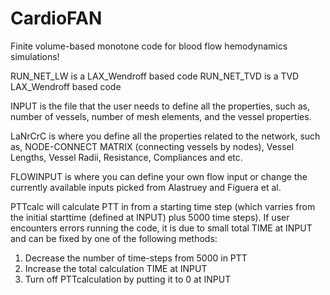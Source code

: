 # CardioFAN
Finite volume-based monotone code for blood flow hemodynamics simulations!

RUN_NET_LW is a LAX_Wendroff based code
RUN_NET_TVD is a TVD LAX_Wendroff based code

INPUT is the file that the user needs to define all the properties, such as, number of vessels, number of mesh elements, and the vessel properties.

LaNrCrC is where you define all the properties related to the network, such as, NODE-CONNECT MATRIX (connecting vessels by nodes), Vessel Lengths, Vessel Radii, Resistance, Compliances and etc.

FLOWINPUT is where you can define your own flow input or change the currently available inputs picked from Alastruey and Figuera et al.

PTTcalc will calculate PTT in from a starting time step (which varries from the initial starttime (defined at INPUT) plus 5000 time steps). 
If user encounters errors running the code, it is due to small total TIME at INPUT and can be fixed by one of the following methods:
1) Decrease the number of time-steps from 5000 in PTT 
2) Increase the total calculation TIME at INPUT
3) Turn off PTTcalculation by putting it to 0 at INPUT
